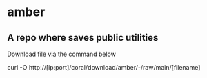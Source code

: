 # amber



## A repo where saves public utilities
Download file via the command below

  curl -O http://[ip:port]/coral/download/amber/-/raw/main/[filename]
